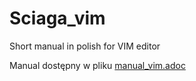 # Sciaga_vim
Short manual in polish for VIM editor

Manual dostępny w pliku [manual_vim.adoc](https://github.com/emkaminsk/Sciaga_vim/blob/master/manual_vim.adoc)
